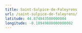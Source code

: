 ```yaml
---
title: Saint-Sulpice-de-Faleyrens
url: /saint-sulpice-de-faleyrens/
latitude: 44.874843500000004
longitude: -0.18949880000000002
---
```

